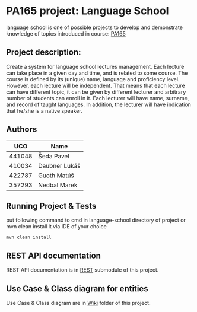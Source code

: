 # PA165 project: Language School

language school is one of possible projects to develop and demonstrate knowledge of topics introduced in course: [PA165](https://is.muni.cz/predmet/fi/podzim2016/PA165)

## Project description:

Create a system for language school lectures management. Each lecture can take place in a given day and time, and is related to some course. The course is defined by its (unique) name, language and proficiency level. However, each lecture will be independent. That means that each lecture can have different topic, it can be given by different lecturer and arbitrary number of students can enroll in it. Each lecturer will have name, surname, and record of taught languages. In addition, the lecturer will have indication that he/she is a native speaker.

## Authors

UCO | Name 
------------ | -------------
441048 | Šeda Pavel
410034 | Daubner Lukáš
422787 | Guoth Matúš
357293 | Nedbal	Marek

## Running Project &  Tests

put following command to cmd in language-school directory of project or mvn clean install it via IDE of your choice

```
mvn clean install
```

## REST API documentation

REST API documentation is in [REST](https://github.com/SedaQ/language-school/tree/master/ls-rest) submodule of this project.

## Use Case & Class diagram for entities

Use Case & Class diagram are in [Wiki](https://github.com/SedaQ/language-school/wiki) folder of this project.
